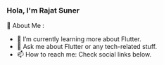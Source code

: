 ### Hola,  I'm Rajat Suner


💫 About Me :
<ul>
<li>🌱 I’m currently learning more about Flutter.
<li>💬 Ask me about Flutter or any tech-related stuff.
<li>📫 How to reach me: Check social links below.
</ul>
